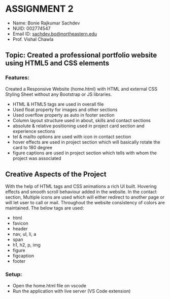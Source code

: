 # ASSIGNMENT 2

- Name: Bonie Rajkumar Sachdev
- NUID: 002774547
- Email ID: sachdev.bo@northeastern.edu
- Prof. Vishal Chawla

## Topic: Created a professional portfolio website using HTML5 and CSS elements

### Features:

Created a Responsive Website (home.html) with HTML and external CSS Styling Sheet without any Bootstrap or JS libraries.

- HTML & HTML5 tags are used in overall file
- Used float property for images and other sections
- Used overflow property as auto in footer section
- Column layout structure used in about, skills and contact sections
- absolute & relative positioning used in project card section and experience sections
- tel & mailto options are used with icon in contact section
- hover effects are used in project section which will basically rotate the card to 180 degree
- figure captions are used in project section which tells with whom the project was associated

## Creative Aspects of the Project

With the help of HTML tags and CSS animations a rich UI built. Hovering effects and smooth scroll behaviour added in the website. In the contact section, Multiple icons are used which will either redirect to another page or will let user to call or mail. Throughout the website consistency of colors are maintained.
The below tags are used:

- html
- favicon
- header
- nav, ul, li, a
- span
- h1, h2, p, img
- figure
- figcaption
- footer

### Setup:

- Open the home.html file on vscode
- Run the application with live server (VS Code extension)
